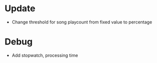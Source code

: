 # Update
- Change threshold for song playcount from fixed value to percentage


# Debug
- Add stopwatch, processing time